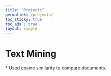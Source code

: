 ```yaml
---
title: "Projects"
permalink: /projects/
toc_sticky: true
toc_ads : true
layout: single
---
```


# Text Mining

<div style="text-align: left"> * Used cosine similarity to compare documents.</div>
